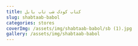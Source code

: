 ```yaml
---
title: کتاب کودک شب تاب بابل
slug: shabtaab-babol
categories: stores
coverImg: /assets/img/shabtaab-babol/sb (1).jpg
gallery: /assets/img/shabtaab-babol
---
```

